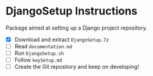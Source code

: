 # DjangoSetup Instructions

Package aimed at setting up a Django project repository.

- [x] Download and extract `DjangoSetup.7z`
- [ ] Read `documentation.md`
- [ ] Run `DjangoSetup.sh`
- [ ] Follow `keySetup.md`
- [ ] Create the Git repository and keep on developing!